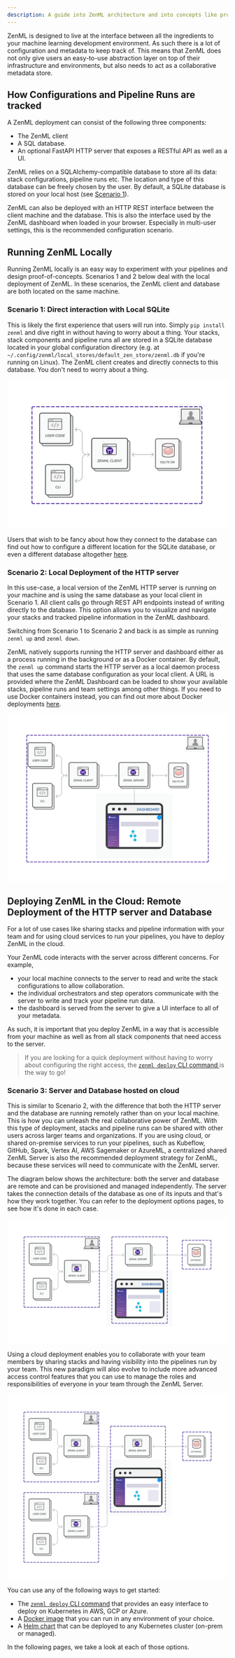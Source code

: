 ```yaml
---
description: A guide into ZenML architecture and into concepts like providers, deployers and more!
---
```


ZenML is designed to live at the interface between all the ingredients to your machine learning development environment. As such there is a lot of configuration and metadata to keep track of. This means that ZenML does not only give users an easy-to-use abstraction layer on top of their infrastructure and environments, but also needs to act as a collaborative metadata store.

## How Configurations and Pipeline Runs are tracked

A ZenML deployment can consist of the following three components:
- The ZenML client
- A SQL database.
- An optional FastAPI HTTP server that exposes a RESTful API as well as a UI.

ZenML relies on a SQLAlchemy-compatible database to store all its data: stack configurations, pipeline runs etc. The location and type of this database can be freely chosen by the user. By default, a SQLite database is stored on your local host (see [Scenario 1](#running-zenml-locally)).

ZenML can also be deployed with an HTTP REST interface between the client machine and the database. This is also the interface used by the ZenML dashboard when loaded in your browser. Especially in multi-user settings, this is the recommended configuration scenario.

## Running ZenML Locally

Running ZenML locally is an easy way to experiment with your pipelines and design proof-of-concepts. Scenarios 1 and 2 below deal with the local deployment of ZenML. In these scenarios, the ZenML client and database are both located on the same machine.

### Scenario 1: Direct interaction with Local SQLite

This is likely the first experience that users will run into. Simply `pip install 
zenml` and dive right in without having to worry about a thing. Your stacks,
stack components and pipeline runs all are stored in a SQLite database located
in your global configuration directory (e.g. at
`~/.config/zenml/local_stores/default_zen_store/zenml.db` if you're running on
Linux). The ZenML client creates and directly connects to this database. You
don't need to worry about a thing.

![ZenML on SQLite](../../assets/getting_started/Scenario1.png)

Users that wish to be fancy about how they connect to the database can find
out how to configure a different location for the SQLite database, or even a
different database altogether [here](../../guidelines/global-config.md).

### Scenario 2: Local Deployment of the HTTP server

In this use-case, a local version of the ZenML HTTP server is running on your machine and is using the same database as your local client in Scenario 1. All client calls go through REST API endpoints instead of writing directly to the database. This option allows you to visualize and navigate your stacks and tracked pipeline information in the ZenML dashboard.

Switching from Scenario 1 to Scenario 2 and back is as simple as running `zenml up` and `zenml down`.

ZenML natively supports running the HTTP server and dashboard either as a process running in the background or as a Docker container. By default, the `zenml up` command starts the HTTP server as a local daemon process that uses the same database configuration as your local client. A URL is provided where the ZenML Dashboard can be loaded to show your available stacks, pipeline runs and team settings among other things. If you need to use Docker containers instead, you can find out more about Docker deployments [here](./docker.md).

![ZenML with Local HTTP Server](../../assets/getting_started/Scenario2.png)

## Deploying ZenML in the Cloud: Remote Deployment of the HTTP server and Database

For a lot of use cases like sharing stacks and pipeline information with your team and for using cloud services to run your pipelines, you have to deploy ZenML in the cloud. 

Your ZenML code interacts with the server across different concerns. For example, 
- your local machine connects to the server to read and write the stack configurations to allow collaboration. 
- the individual orchestrators and step operators communicate with the server to write and track your pipeline run data. 
- the dashboard is served from the server to give a UI interface to all of your metadata.

As such, it is important that you deploy ZenML in a way that is accessible from your machine as well as from all stack components that need access to the server.
> If you are looking for a quick deployment without having to worry about configuring the right access, the [`zenml deploy` CLI command ](./cli.md) is the way to go!
 
### Scenario 3: Server and Database hosted on cloud

This is similar to Scenario 2, with the difference that both the HTTP server and the database are running remotely rather than on your local machine. This is how you can unleash the real collaborative power of ZenML. With this type of deployment, stacks and pipeline runs can be shared with other users across larger teams and organizations. If you are using cloud, or shared on-premise services to run your pipelines, such as Kubeflow, GitHub, Spark, Vertex AI, AWS Sagemaker or AzureML, a centralized shared ZenML Server is also the recommended deployment strategy for ZenML, because these services will need to communicate with the ZenML server.

The diagram below shows the architecture: both the server and database are remote and can be provisioned and managed independently. The server takes the connection details of the database as one of its inputs and that's how they work together. You can refer to the deployment options pages, to see how it's done in each case.

![ZenML with remote server and DB](../../assets/getting_started/Scenario3.1.png)

Using a cloud deployment enables you to collaborate with your team members by sharing stacks and having visibility into the pipelines run by your team. This new paradigm will also evolve to include more advanced access control features that you can use to manage the roles and responsibilities of everyone in your team through the ZenML Server.

![ZenML Collaboration](../../assets/getting_started/Scenario3.2.png)

You can use any of the following ways to get started:
- The [`zenml deploy` CLI command](./cli.md) that provides an easy interface to deploy on Kubernetes in AWS, GCP or Azure.
- A [Docker image](./docker.md) that you can run in any environment of your choice.
- A [Helm chart](./helm.md) that can be deployed to any Kubernetes cluster (on-prem or managed).

In the following pages, we take a look at each of those options.
